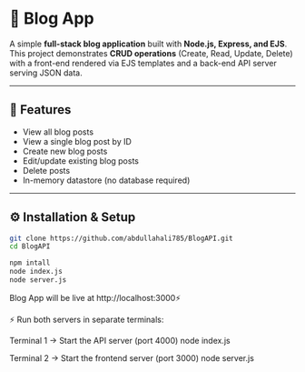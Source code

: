 # 📰 Blog App

A simple **full-stack blog application** built with **Node.js, Express, and EJS**.  
This project demonstrates **CRUD operations** (Create, Read, Update, Delete) with a front-end rendered via EJS templates and a back-end API server serving JSON data.

---

## 🚀 Features

- View all blog posts  
- View a single blog post by ID  
- Create new blog posts  
- Edit/update existing blog posts  
- Delete posts  
- In-memory datastore (no database required)  

---

## ⚙️ Installation & Setup
   ```bash
   git clone https://github.com/abdullahali785/BlogAPI.git
   cd BlogAPI

   npm intall
   node index.js
   node server.js
   ```
   
   Blog App will be live at http://localhost:3000⚡

⚡ Run both servers in separate terminals:

Terminal 1 → Start the API server (port 4000)
node index.js

Terminal 2 → Start the frontend server (port 3000)
node server.js
